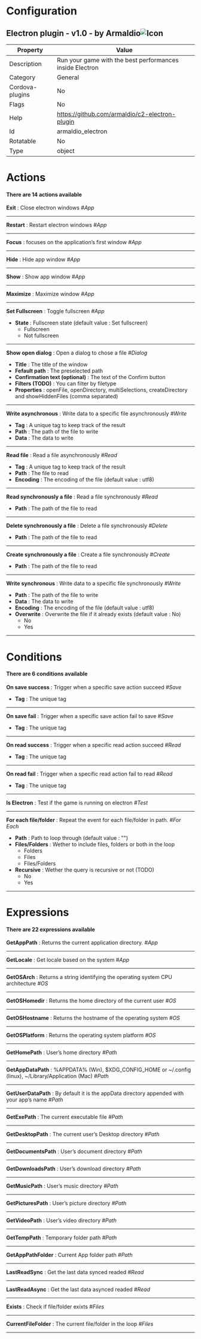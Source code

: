 # Configuration
## Electron plugin - v1.0 - by Armaldio<img src='PluginIcon.ico' alt='Icon'>
Property | Value
--- | ---
Description | Run your game with the best performances inside Electron
Category | General
Cordova-plugins | No
Flags | No
Help | https://github.com/armaldio/c2-electron-plugin
Id | armaldio_electron
Rotatable | No
Type | object

# Actions
#### There are 14 actions available
**Exit** : Close electron windows *#App*

---

**Restart** : Restart electron windows *#App*

---

**Focus** : focuses on the application’s first window *#App*

---

**Hide** : Hide app window *#App*

---

**Show** : Show app window *#App*

---

**Maximize** : Maximize window *#App*

---

**Set Fullscreen** : Toggle fullscreen *#App*

* **State** : Fullscreen state (default value : Set fullscreen)
  * Fullscreen
  * Not fullscreen

---

**Show open dialog** : Open a dialog to chose a file *#Dialog*

* **Title** : The title of the window
* **Fefault path** : The preselected path
* **Confirmation text (optional)** : The text of the Confirm button
* **Filters (TODO)** : You can filter by filetype
* **Properties** : openFile, openDirectory, multiSelections, createDirectory and showHiddenFiles (comma separated)

---

**Write asynchronous** : Write data to a specific file asynchronously *#Write*

* **Tag** : A unique tag to keep track of the result
* **Path** : The path of the file to write
* **Data** : The data to write

---

**Read file** : Read a file asynchronously *#Read*

* **Tag** : A unique tag to keep track of the result
* **Path** : The file to read
* **Encoding** : The encoding of the file (default value : utf8)

---

**Read synchronously a file** : Read a file synchronously *#Read*

* **Path** : The path of the file to read

---

**Delete synchronously a file** : Delete a file synchronously *#Delete*

* **Path** : The path of the file to read

---

**Create synchronously a file** : Create a file synchronously *#Create*

* **Path** : The path of the file to read

---

**Write synchronous** : Write data to a specific file synchronously *#Write*

* **Path** : The path of the file to write
* **Data** : The data to write
* **Encoding** : The encoding of the file (default value : utf8)
* **Overwrite** : Overwrite the file if it already exists (default value : No)
  * No
  * Yes

---

# Conditions
#### There are 6 conditions available
**On save success** : Trigger when a specific save action succeed *#Save*

* **Tag** : The unique tag

---

**On save fail** : Trigger when a specific save action fail to save *#Save*

* **Tag** : The unique tag

---

**On read success** : Trigger when a specific read action succeed *#Read*

* **Tag** : The unique tag

---

**On read fail** : Trigger when a specific read action fail to read *#Read*

* **Tag** : The unique tag

---

**Is Electron** : Test if the game is running on electron *#Test*

---

**For each file/folder** : Repeat the event for each file/folder in path. *#For Each*

* **Path** : Path to loop through (default value : "")
* **Files/Folders** : Wether to include files, folders or both in the loop
  * Folders
  * Files
  * Files/Folders
* **Recursive** : Wether the query is recursive or not (TODO)
  * No
  * Yes

---

# Expressions
#### There are 22 expressions available
**GetAppPath** : Returns the current application directory. *#App*

---

**GetLocale** : Get locale based on the system *#App*

---

**GetOSArch** : Returns a string identifying the operating system CPU architecture *#OS*

---

**GetOSHomedir** : Returns the home directory of the current user *#OS*

---

**GetOSHostname** : Returns the hostname of the operating system *#OS*

---

**GetOSPlatform** : Returns the operating system platform *#OS*

---

**GetHomePath** : User’s home directory *#Path*

---

**GetAppDataPath** : %APPDATA% (Win), $XDG_CONFIG_HOME or ~/.config (linux), ~/Library/Application (Mac) *#Path*

---

**GetUserDataPath** : By default it is the appData directory appended with your app’s name *#Path*

---

**GetExePath** : The current executable file *#Path*

---

**GetDesktopPath** : The current user’s Desktop directory *#Path*

---

**GetDocumentsPath** : User’s document directory *#Path*

---

**GetDownloadsPath** : User’s download directory *#Path*

---

**GetMusicPath** : User’s music directory *#Path*

---

**GetPicturesPath** : User’s picture directory *#Path*

---

**GetVideoPath** : User’s video directory *#Path*

---

**GetTempPath** : Temporary folder path *#Path*

---

**GetAppPathFolder** : Current App folder path *#Path*

---

**LastReadSync** : Get the last data synced readed *#Read*

---

**LastReadAsync** : Get the last data asynced readed *#Read*

---

**Exists** : Check if file/folder exixts *#Files*

---

**CurrentFileFolder** : The current file/folder in the loop *#Files*

---


